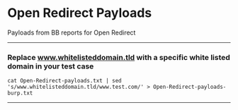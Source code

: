 # Open Redirect Payloads
Payloads from BB reports for Open Redirect

***

### Replace www.whitelisteddomain.tld with a specific white listed domain in your test case

`cat Open-Redirect-payloads.txt | sed 's/www.whitelisteddomain.tld/www.test.com/' > Open-Redirect-payloads-burp.txt`

***
